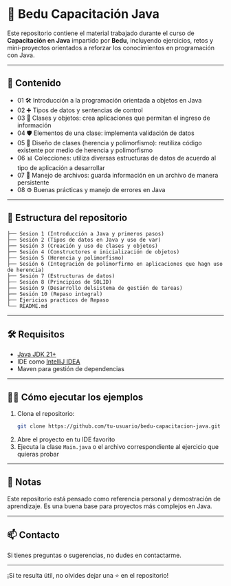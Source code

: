# 📘 Bedu Capacitación Java

Este repositorio contiene el material trabajado durante el curso de **Capacitación en Java** impartido por **Bedu**, incluyendo ejercicios, retos y mini-proyectos orientados a reforzar los conocimientos en programación con Java.

---

## 🚀 Contenido

- 01	🛠️ Introducción a la programación orientada a objetos en Java
- 02	➕ Tipos de datos y sentencias de control
- 03	🧠 Clases y objetos: crea aplicaciones que permitan el ingreso de información
- 04	🛡️ Elementos de una clase: implementa validación de datos
- 05	🧱 Diseño de clases (herencia y polimorfismo): reutiliza código existente por medio de herencia y polimorfismo
- 06	📊 Colecciones: utiliza diversas estructuras de datos de acuerdo al tipo de aplicación a desarrollar
- 07	💾 Manejo de archivos: guarda información en un archivo de manera persistente
- 08	⚙️ Buenas prácticas y manejo de errores en Java

---

## 📁 Estructura del repositorio

```
├── Sesion 1 (Introducción a Java y primeros pasos)
├── Sesión 2 (Tipos de datos en Java y uso de var)
├── Sesión 3 (Creación y uso de clases y objetos) 
├── Sesión 4 (Constructores e inicialización de objetos)
├── Sesión 5 (Herencia y polimorfismo)
├── Sesión 6 (Integración de polimorfirmo en aplicaciones que hagn uso de herencia)
├── Sesión 7 (Estructuras de datos)
├── Sesión 8 (Principios de SOLID)
├── Sesión 9 (Desarrollo delsistema de gestión de tareas)
├── Sesión 10 (Repaso integral)
├── Ejericios practicos de Repaso
└── README.md
```

---

## 🛠️ Requisitos

- [Java JDK 21+](https://www.oracle.com/java/technologies/javase/jdk17-archive-downloads.html)
- IDE como [IntelliJ IDEA](https://www.jetbrains.com/idea/)
- Maven para gestión de dependencias

---

## 👨‍💻 Cómo ejecutar los ejemplos

1. Clona el repositorio:
   ```bash
   git clone https://github.com/tu-usuario/bedu-capacitacion-java.git
   ```
2. Abre el proyecto en tu IDE favorito
3. Ejecuta la clase `Main.java` o el archivo correspondiente al ejercicio que quieras probar

---

## 📌 Notas

Este repositorio está pensado como referencia personal y demostración de aprendizaje. Es una buena base para proyectos más complejos en Java.

---

## 📫 Contacto

Si tienes preguntas o sugerencias, no dudes en contactarme.

---

¡Si te resulta útil, no olvides dejar una ⭐ en el repositorio!
